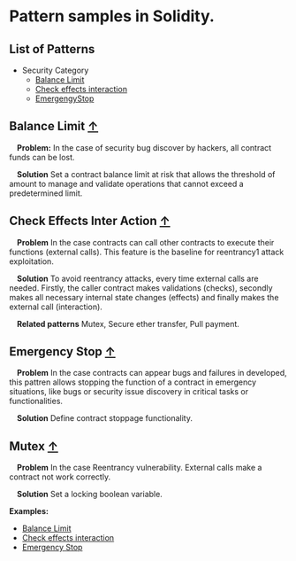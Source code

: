 # Pattern samples in Solidity.

## <a name="list-of-patterns">List of Patterns</a>

* Security Category
	* [Balance Limit](#BalanceLimit)
	* [Check effects interaction](#CheckEffectsInterAction)
	* [EmergengyStop](#EmergencyStop)
    
## <a name="BalanceLimit">Balance Limit</a> [&#8593;](#list-of-patterns)

&emsp;**Problem:** In the case of security bug discover by hackers, all contract funds can be lost. 

&emsp;**Solution** Set a contract balance limit at risk that allows the threshold of amount to manage and validate operations that cannot exceed a predetermined limit.

## <a name="CheckEffectsInterAction">Check Effects Inter Action</a> [&#8593;](#list-of-patterns)

&emsp;**Problem** In the case contracts can call other contracts to execute their functions (external calls).
This feature is the baseline for reentrancy1 attack exploitation.

&emsp;**Solution** To avoid reentrancy attacks, every time external calls are needed. Firstly, the caller contract makes validations (checks), secondly makes all necessary internal state changes (effects) and finally makes the external call (interaction).

&emsp;**Related patterns** Mutex, Secure ether transfer, Pull payment.

## <a name="EmergencyStop">Emergency Stop</a> [&#8593;](#list-of-patterns)

&emsp;**Problem** In the case contracts can appear bugs and failures in developed, this pattren allows stopping the function of a contract in emergency situations, like bugs or security issue discovery in critical tasks or functionalities.

&emsp;**Solution** Define contract stoppage functionality. 

## <a name="Mutex">Mutex</a> [&#8593;](#list-of-patterns)
&emsp;**Problem** In the case Reentrancy vulnerability. External calls make a contract not work correctly.

&emsp;**Solution** Set a locking boolean variable.

**Examples:**
* [Balance Limit](./contracts/BalanceLimit.sol)
* [Check effects interaction](./contracts/CheckEffectsInteraction.sol)
* [Emergency Stop](./contracts/EmergencyStop.sol)
